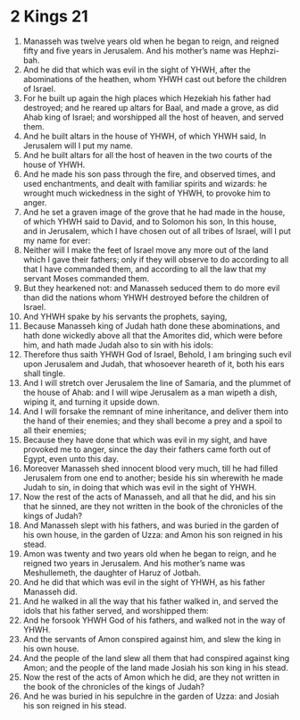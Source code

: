 ﻿# 2 Kings 21
1. Manasseh was twelve years old when he began to reign, and reigned fifty and five years in Jerusalem. And his mother’s name was Hephzi-bah. 
2. And he did that which was evil in the sight of YHWH, after the abominations of the heathen, whom YHWH cast out before the children of Israel. 
3. For he built up again the high places which Hezekiah his father had destroyed; and he reared up altars for Baal, and made a grove, as did Ahab king of Israel; and worshipped all the host of heaven, and served them. 
4. And he built altars in the house of YHWH, of which YHWH said, In Jerusalem will I put my name. 
5. And he built altars for all the host of heaven in the two courts of the house of YHWH. 
6. And he made his son pass through the fire, and observed times, and used enchantments, and dealt with familiar spirits and wizards: he wrought much wickedness in the sight of YHWH, to provoke him to anger. 
7. And he set a graven image of the grove that he had made in the house, of which YHWH said to David, and to Solomon his son, In this house, and in Jerusalem, which I have chosen out of all tribes of Israel, will I put my name for ever: 
8. Neither will I make the feet of Israel move any more out of the land which I gave their fathers; only if they will observe to do according to all that I have commanded them, and according to all the law that my servant Moses commanded them. 
9. But they hearkened not: and Manasseh seduced them to do more evil than did the nations whom YHWH destroyed before the children of Israel. 
10.  And YHWH spake by his servants the prophets, saying, 
11. Because Manasseh king of Judah hath done these abominations, and hath done wickedly above all that the Amorites did, which were before him, and hath made Judah also to sin with his idols: 
12. Therefore thus saith YHWH God of Israel, Behold, I am bringing such evil upon Jerusalem and Judah, that whosoever heareth of it, both his ears shall tingle. 
13. And I will stretch over Jerusalem the line of Samaria, and the plummet of the house of Ahab: and I will wipe Jerusalem as a man wipeth a dish, wiping it, and turning it upside down. 
14. And I will forsake the remnant of mine inheritance, and deliver them into the hand of their enemies; and they shall become a prey and a spoil to all their enemies; 
15. Because they have done that which was evil in my sight, and have provoked me to anger, since the day their fathers came forth out of Egypt, even unto this day. 
16. Moreover Manasseh shed innocent blood very much, till he had filled Jerusalem from one end to another; beside his sin wherewith he made Judah to sin, in doing that which was evil in the sight of YHWH. 
17.  Now the rest of the acts of Manasseh, and all that he did, and his sin that he sinned, are they not written in the book of the chronicles of the kings of Judah? 
18. And Manasseh slept with his fathers, and was buried in the garden of his own house, in the garden of Uzza: and Amon his son reigned in his stead. 
19.  Amon was twenty and two years old when he began to reign, and he reigned two years in Jerusalem. And his mother’s name was Meshullemeth, the daughter of Haruz of Jotbah. 
20. And he did that which was evil in the sight of YHWH, as his father Manasseh did. 
21. And he walked in all the way that his father walked in, and served the idols that his father served, and worshipped them: 
22. And he forsook YHWH God of his fathers, and walked not in the way of YHWH. 
23.  And the servants of Amon conspired against him, and slew the king in his own house. 
24. And the people of the land slew all them that had conspired against king Amon; and the people of the land made Josiah his son king in his stead. 
25. Now the rest of the acts of Amon which he did, are they not written in the book of the chronicles of the kings of Judah? 
26. And he was buried in his sepulchre in the garden of Uzza: and Josiah his son reigned in his stead. 

